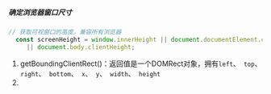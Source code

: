 ##### 确定浏览器窗口尺寸

```javascript
// 获取可视窗口的高度。兼容所有浏览器
  const screenHeight = window.innerHeight || document.documentElement.clientHeight
  	 || document.body.clientHeight;
```

1. getBoundingClientRect()：返回值是一个DOMRect对象，拥有`left`、` top`、` right`、` bottom`、` x`、` y`、` width`、` height`
2. 